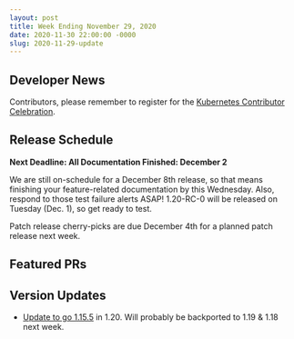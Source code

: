 ```yaml
---
layout: post
title: Week Ending November 29, 2020
date: 2020-11-30 22:00:00 -0000
slug: 2020-11-29-update
---
```


## Developer News

Contributors, please remember to register for the [Kubernetes Contributor Celebration](https://k8s.dev/celebration).

## Release Schedule

**Next Deadline: All Documentation Finished: December 2**

We are still on-schedule for a December 8th release, so that means finishing your feature-related documentation by this Wednesday.  Also, respond to those test failure alerts ASAP!  1.20-RC-0 will be released on Tuesday (Dec. 1), so get ready to test.

Patch release cherry-picks are due December 4th for a planned patch release next week.

## Featured PRs



## Version Updates

* [Update to go 1.15.5](https://github.com/kubernetes/kubernetes/pull/95776) in 1.20. Will probably be backported to 1.19 & 1.18 next week.
